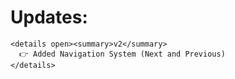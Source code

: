 # Updates:
```
<details open><summary>v2</summary>
  👉 Added Navigation System (Next and Previous)
</details>
```

